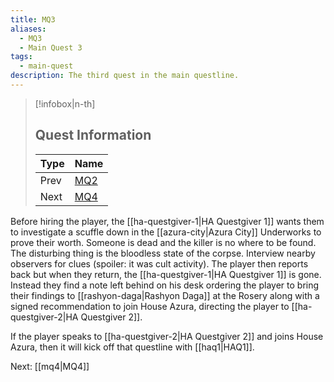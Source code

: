 ```yaml
---
title: MQ3
aliases:
  - MQ3
  - Main Quest 3
tags:
  - main-quest
description: The third quest in the main questline.
---
```

> [!infobox|n-th]
> 
> ## Quest Information
> 
> | Type | Name |
> | --- | --- |
> | Prev | [MQ2](mq2.md) |
> | Next | [MQ4](mq4.md) |

Before hiring the player, the [[ha-questgiver-1|HA Questgiver 1]] wants them to investigate a scuffle down in the [[azura-city|Azura City]] Underworks to prove their worth. Someone is dead and the killer is no where to be found. The disturbing thing is the bloodless state of the corpse. Interview nearby observers for clues (spoiler: it was cult activity). The player then reports back but when they return, the [[ha-questgiver-1|HA Questgiver 1]] is gone. Instead they find a note left behind on his desk ordering the player to bring their findings to [[rashyon-daga|Rashyon Daga]] at the Rosery along with a signed recommendation to join House Azura, directing the player to [[ha-questgiver-2|HA Questgiver 2]].

If the player speaks to [[ha-questgiver-2|HA Questgiver 2]] and joins House Azura, then it will kick off that questline with [[haq1|HAQ1]].

Next: [[mq4|MQ4]]